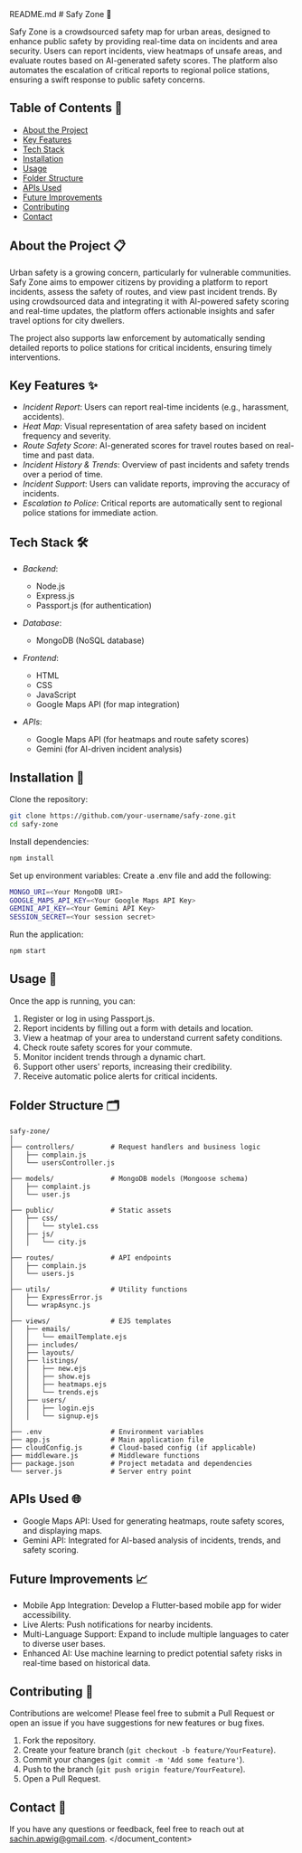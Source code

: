 <documents>
<document index="1">
<source>README.md</source>
<document_content>
# Safy Zone 🚨

Safy Zone is a crowdsourced safety map for urban areas, designed to enhance public safety by providing real-time data on incidents and area security. Users can report incidents, view heatmaps of unsafe areas, and evaluate routes based on AI-generated safety scores. The platform also automates the escalation of critical reports to regional police stations, ensuring a swift response to public safety concerns.

## Table of Contents 📖
- [About the Project](#about-the-project)
- [Key Features](#key-features)
- [Tech Stack](#tech-stack)
- [Installation](#installation)
- [Usage](#usage)
- [Folder Structure](#folder-structure)
- [APIs Used](#apis-used)
- [Future Improvements](#future-improvements)
- [Contributing](#contributing)
- [Contact](#contact)

## About the Project 📋
Urban safety is a growing concern, particularly for vulnerable communities. Safy Zone aims to empower citizens by providing a platform to report incidents, assess the safety of routes, and view past incident trends. By using crowdsourced data and integrating it with AI-powered safety scoring and real-time updates, the platform offers actionable insights and safer travel options for city dwellers.

The project also supports law enforcement by automatically sending detailed reports to police stations for critical incidents, ensuring timely interventions.

## Key Features ✨
- *Incident Report*: Users can report real-time incidents (e.g., harassment, accidents).
- *Heat Map*: Visual representation of area safety based on incident frequency and severity.
- *Route Safety Score*: AI-generated scores for travel routes based on real-time and past data.
- *Incident History & Trends*: Overview of past incidents and safety trends over a period of time.
- *Incident Support*: Users can validate reports, improving the accuracy of incidents.
- *Escalation to Police*: Critical reports are automatically sent to regional police stations for immediate action.

## Tech Stack 🛠
- *Backend*: 
  - Node.js
  - Express.js
  - Passport.js (for authentication)
  
- *Database*: 
  - MongoDB (NoSQL database)

- *Frontend*: 
  - HTML
  - CSS
  - JavaScript
  - Google Maps API (for map integration)

- *APIs*: 
  - Google Maps API (for heatmaps and route safety scores)
  - Gemini (for AI-driven incident analysis)

## Installation 🚀
Clone the repository:

```bash
git clone https://github.com/your-username/safy-zone.git
cd safy-zone
```

Install dependencies:

```bash
npm install
```

Set up environment variables: Create a .env file and add the following:

```bash
MONGO_URI=<Your MongoDB URI>
GOOGLE_MAPS_API_KEY=<Your Google Maps API Key>
GEMINI_API_KEY=<Your Gemini API Key>
SESSION_SECRET=<Your session secret>
```

Run the application:

```bash
npm start
```

## Usage 📱
Once the app is running, you can:

1. Register or log in using Passport.js.
2. Report incidents by filling out a form with details and location.
3. View a heatmap of your area to understand current safety conditions.
4. Check route safety scores for your commute.
5. Monitor incident trends through a dynamic chart.
6. Support other users' reports, increasing their credibility.
7. Receive automatic police alerts for critical incidents.

## Folder Structure 🗂
```
safy-zone/
│
├── controllers/         # Request handlers and business logic
│   ├── complain.js
│   └── usersController.js
│
├── models/              # MongoDB models (Mongoose schema)
│   ├── complaint.js
│   └── user.js
│
├── public/              # Static assets
│   ├── css/
│   │   └── style1.css
│   ├── js/
│   │   └── city.js
│
├── routes/              # API endpoints
│   ├── complain.js
│   └── users.js
│
├── utils/               # Utility functions
│   ├── ExpressError.js
│   └── wrapAsync.js
│
├── views/               # EJS templates
│   ├── emails/
│   │   └── emailTemplate.ejs
│   ├── includes/
│   ├── layouts/
│   ├── listings/
│   │   ├── new.ejs
│   │   ├── show.ejs
│   │   ├── heatmaps.ejs
│   │   └── trends.ejs
│   ├── users/
│   │   ├── login.ejs
│   │   └── signup.ejs
│
├── .env                 # Environment variables
├── app.js               # Main application file
├── cloudConfig.js       # Cloud-based config (if applicable)
├── middleware.js        # Middleware functions
├── package.json         # Project metadata and dependencies
└── server.js            # Server entry point
```

## APIs Used 🌐
- Google Maps API: Used for generating heatmaps, route safety scores, and displaying maps.
- Gemini API: Integrated for AI-based analysis of incidents, trends, and safety scoring.

## Future Improvements 📈
- Mobile App Integration: Develop a Flutter-based mobile app for wider accessibility.
- Live Alerts: Push notifications for nearby incidents.
- Multi-Language Support: Expand to include multiple languages to cater to diverse user bases.
- Enhanced AI: Use machine learning to predict potential safety risks in real-time based on historical data.

## Contributing 🤝
Contributions are welcome! Please feel free to submit a Pull Request or open an issue if you have suggestions for new features or bug fixes.

1. Fork the repository.
2. Create your feature branch (`git checkout -b feature/YourFeature`).
3. Commit your changes (`git commit -m 'Add some feature'`).
4. Push to the branch (`git push origin feature/YourFeature`).
5. Open a Pull Request.

## Contact 📧
If you have any questions or feedback, feel free to reach out at sachin.apwig@gmail.com.
</document_content>
</document>
</documents>
